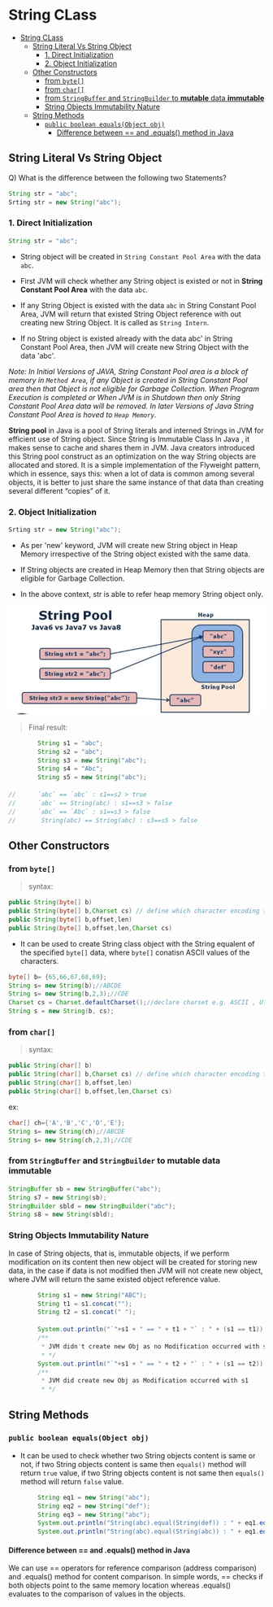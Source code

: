 # String CLass

- [String CLass](#string-class)
  - [String Literal Vs String Object](#string-literal-vs-string-object)
    - [1. Direct Initialization](#1-direct-initialization)
    - [2. Object Initialization](#2-object-initialization)
  - [Other Constructors](#other-constructors)
    - [from `byte[]`](#from-byte)
    - [from `char[]`](#from-char)
    - [from `StringBuffer` and `StringBuilder` to **mutable** data **immutable**](#from-stringbuffer-and-stringbuilder-to-mutable-data-immutable)
    - [String Objects Immutability Nature](#string-objects-immutability-nature)
  - [String Methods](#string-methods)
    - [`public boolean equals(Object obj)`](#public-boolean-equalsobject-obj)
      - [Difference between == and .equals() method in Java](#difference-between--and-equals-method-in-java)

## String Literal Vs String Object

Q) What is the difference between the following two
Statements?

```java
String str = "abc";
Srting str = new String("abc");
```

							
### 1. Direct Initialization

```java
String str = "abc";
```

- String object will be created in `String Constant
Pool Area` with the data `abc`.
  
- First JVM will check whether any String object is
existed or not in **String Constant Pool Area** with the
data `abc`.
  
- If any String Object is existed with the data `abc`
in String Constant Pool Area, JVM will return that
existed String Object reference with out creating new
String Object. It is called as `String Intern`.
  
- If no String object is existed already with the data
abc' in String Constant Pool Area, then JVM will create
new String Object with the data 'abc'.
  
_Note: In Initial Versions of JAVA, String Constant Pool
area is a block of memory in `Method Area`, if any Object
is created in String Constant Pool area then that Object
is not eligible for Garbage Collection. When Program
Execution is completed or When JVM is in Shutdown then
only String Constant Pool Area data will be removed. In
later Versions of Java String Constant Pool Area is
hoved to `Heap Memory`._

**String pool** in Java is a pool of String literals and interned Strings in JVM for efficient use of String object. Since String is
Immutable Class In Java , it makes sense to cache and shares them in JVM. Java creators introduced this String pool construct as an optimization on the way String objects are allocated and stored. It is a simple implementation of the Flyweight pattern, which in essence, says this: when a lot of data is common among several objects, it is better to just share the same instance of that data than creating several different “copies” of it.


### 2. Object Initialization

```java
Srting str = new String("abc");
```

- As per 'new' keyword, JVM will create new String
object in Heap Memory irrespective of the String object
existed with the same data.
  
- If String objects are created in Heap Memory then
that String objects are eligible for Garbage Collection.
  
- In the above context, str is able to refer heap
memory String object only.


![literral vs object string](../img/string-1.jpg)

> Final result:

```java
        String s1 = "abc";
        String s2 = "abc";
        String s3 = new String("abc");
        String s4 = "Abc";
        String s5 = new String("abc");

//      `abc` == `abc` : s1==s2 > true
//      `abc` == String(abc) : s1==s3 > false
//      `abc` == `Abc` : s1==s3 > false
//       String(abc) == String(abc) : s3==s5 > false
```

## Other Constructors

### from `byte[]`

> syntax:

```java
public String(byte[] b)
public String(byte[] b,Charset cs) // define which character encoding to use
public String(byte[] b,offset,len)
public String(byte[] b,offset,len,Charset cs)
```

- It can be used to create String class object with  the String equalent of the specified `byte[]` data, where `byte[]` conatisn ASCII values of the characters.

```java
byte[] b= {65,66,67,68,69};
String s= new String(b);//ABCDE
String s= new String(b,2,3);//CDE
Charset cs = Charset.defaultCharset();//declare charset e.g. ASCII , UTF-8, UTF-16
String s = new String(b, cs);
```

### from `char[]`

> syntax:

```java
public String(char[] b)
public String(char[] b,Charset cs) // define which character encoding to use
public String(char[] b,offset,len)
public String(char[] b,offset,len,Charset cs)
```

ex:

```java
char[] ch={'A','B','C','D','E'};
String s= new String(ch);//ABCDE
String s= new String(ch,2,3);//CDE
```

### from `StringBuffer` and `StringBuilder` to **mutable** data **immutable**

```java
StringBuffer sb = new StringBuffer("abc");
String s7 = new String(sb);
StringBuilder sbld = new StringBuilder("abc");
String s8 = new String(sbld);
```

### String Objects Immutability Nature

In case of String objects, that is, immutable objects, if we
perform modification on its content then new object will be
created for storing new data, in the case if data is not
modified then JVM will not create new object, where JVM will
return the same existed object reference value.

```java
        String s1 = new String("ABC");
        String t1 = s1.concat("");
        String t2 = s1.concat(" ");

        System.out.println("`"+s1 + " == " + t1 + "` : " + (s1 == t1));//`ABC == ABC` : true
        /**
         * JVM didn't create new Obj as no Modification occurred with s1
         * */
        System.out.println("`"+s1 + " == " + t2 + "` : " + (s1 == t2));//`ABC == ABC ` : false
        /**
         * JVM did create new Obj as Modification occurred with s1
         * */
```

## String Methods

### `public boolean equals(Object obj)`

- It can be used to check whether two String objects content
is same or not, if two String objects content is same then
`equals()` method will return `true` value, if two String objects
content is not same then `equals()` method will return `false` value.

```java
        String eq1 = new String("abc");
        String eq2 = new String("def");
        String eq3 = new String("abc");
        System.out.println("String(abc).equal(String(def)) : " + eq1.equals(eq2));//false
        System.out.println("String(abc).equal(String(abc)) : " + eq1.equals(eq3));//true
```

#### Difference between == and .equals() method in Java

We can use == operators for reference comparison (address comparison) and .equals() method for content comparison. In simple words, == checks if both objects point to the same memory location whereas .equals() evaluates to the comparison of values in the objects.




